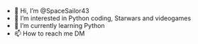 - 👋 Hi, I’m @SpaceSailor43
- 👀 I’m interested in Python coding, Starwars and videogames
- 🌱 I’m currently learning Python
- 📫 How to reach me DM

<!---
SpaceSailor43/SpaceSailor43 is a ✨ special ✨ repository because its `README.md` (this file) appears on your GitHub profile.
You can click the Preview link to take a look at your changes.
--->
